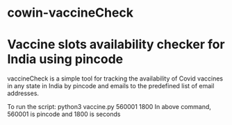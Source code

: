 # cowin-vaccineCheck
# Vaccine slots availability checker for India using pincode

vaccineCheck is a simple tool for tracking the availability of Covid vaccines in any state in India by pincode and emails to the predefined list of email addresses.

To run the script:
python3 vaccine.py 560001 1800
In above command, 560001 is pincode and 1800 is seconds
